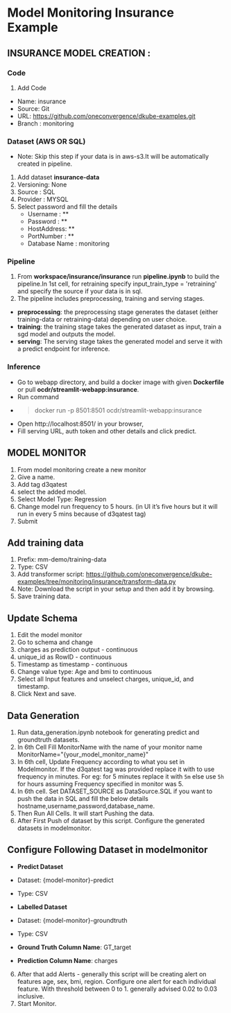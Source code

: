 # Model Monitoring Insurance Example

## INSURANCE MODEL CREATION :

### Code

1. Add Code
  - Name: insurance
  - Source: Git
  - URL: https://github.com/oneconvergence/dkube-examples.git
  - Branch : monitoring

### Dataset (AWS OR SQL)

- Note: Skip this step if your data is in aws-s3.It will be automatically created in pipeline.

1. Add dataset **insurance-data**
2. Versioning: None
3. Source : SQL
4. Provider : MYSQL
5. Select password and fill the details
   - Username : **
   - Password : **
   - HostAddress: **
   - PortNumber : **
   - Database Name : monitoring

### Pipeline

1. From **workspace/insurance/insurance** run **pipeline.ipynb** to build the pipeline.In 1st cell, for retraining specify input_train_type = 'retraining' and specify the source if your data is in sql.
2. The pipeline includes preprocessing, training and serving stages. 
  - **preprocessing**: the preprocessing stage generates the dataset (either training-data or retraining-data) depending on user choice.
  - **training**: the training stage takes the generated dataset as input, train a sgd model and outputs the model.
  - **serving**: The serving stage takes the generated model and serve it with a predict endpoint for inference. 


### Inference
  - Go to webapp directory, and build a docker image with given **Dockerfile** or pull **ocdr/streamlit-webapp:insurance**.
  - Run command  
  - > docker run -p 8501:8501 ocdr/streamlit-webapp:insurance 
  - Open http://localhost:8501/ in your browser,
  - Fill serving URL, auth token and other details and click predict.


## MODEL MONITOR

1. From model monitoring create a new monitor
2. Give a name.
3. Add tag d3qatest
4. select the added model.
5. Select Model Type: Regression
6. Change model run frequency to 5 hours. (in UI it’s five hours but it will run in every 5 mins because of d3qatest tag)
7. Submit

## Add training data 
1. Prefix: mm-demo/training-data
2. Type: CSV
3. Add transformer script: https://github.com/oneconvergence/dkube-examples/tree/monitoring/insurance/transform-data.py
4. Note: Download the script in your setup and then add it by browsing.
5. Save training data.

## Update Schema
1. Edit the model monitor
2. Go to schema and change
3. charges as prediction output - continuous
4. unique_id as RowID - continuous
5. Timestamp as timestamp - continuous
6. Change value type: Age and bmi to continuous
7. Select all Input features and unselect charges, unique_id, and timestamp.
8. Click Next and save.

## Data Generation
1. Run data_generation.ipynb notebook for generating predict and groundtruth datasets.
2. In 6th Cell Fill MonitorName with the name of your monitor name MonitorName="{your_model_monitor_name}"
3. In 6th cell, Update Frequency according to what you set in Modelmonitor. If the d3qatest tag was provided replace it with to use frequency in minutes. For eg: for 5 minutes replace it with `5m` else use `5h` for hours assuming Frequency specified in monitor was 5.
4. In 6th cell. Set DATASET_SOURCE as DataSource.SQL if you want to push the data in SQL and fill the below details hostname,username,password,database_name.
4. Then Run All Cells. It will start Pushing the data.
5. After First Push of dataset by this script. Configure the generated datasets in modelmonitor.

## Configure Following Dataset in modelmonitor
-  **Predict Dataset**
-  Dataset: {model-monitor}-predict
-  Type: CSV

- **Labelled Dataset**
- Dataset: {model-monitor}-groundtruth
- Type: CSV

- **Ground Truth Column Name**: GT_target
- **Prediction Column Name**: charges

6. After that add Alerts - generally this script will be creating alert on features age, sex, bmi, region. Configure one alert for each individual feature. With threshold between 0 to 1. generally advised 0.02 to 0.03 inclusive.
7. Start Monitor.


